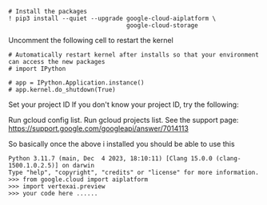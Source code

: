 ```
# Install the packages
! pip3 install --quiet --upgrade google-cloud-aiplatform \
                                 google-cloud-storage
```

Uncomment the following cell to restart the kernel
```
# Automatically restart kernel after installs so that your environment can access the new packages
# import IPython

# app = IPython.Application.instance()
# app.kernel.do_shutdown(True)
```

Set your project ID
If you don't know your project ID, try the following:

Run gcloud config list.
Run gcloud projects list.
See the support page: https://support.google.com/googleapi/answer/7014113

So basically once the above i installed you should be able to use this

```
Python 3.11.7 (main, Dec  4 2023, 18:10:11) [Clang 15.0.0 (clang-1500.1.0.2.5)] on darwin
Type "help", "copyright", "credits" or "license" for more information.
>>> from google.cloud import aiplatform
>>> import vertexai.preview
>>> your code here ......
```
